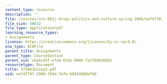 ```yaml
---
content_type: resource
description: ''
file: /courses/sts-062j-drugs-politics-and-culture-spring-2006/eef477072908784d7efeb8819889ef8d_STS062Essay2.pdf
file_size: 50632
file_type: application/pdf
learning_resource_types:
- Assignments
license: https://creativecommons.org/licenses/by-nc-sa/4.0/
ocw_type: OCWFile
parent_title: Assignments
parent_type: CourseSection
parent_uid: c6abcd5f-e7a4-633e-9986-7a2f0d826b65
resourcetype: Document
title: STS062Essay2.pdf
uid: eef47707-2908-784d-7efe-b8819889ef8d
---
```

